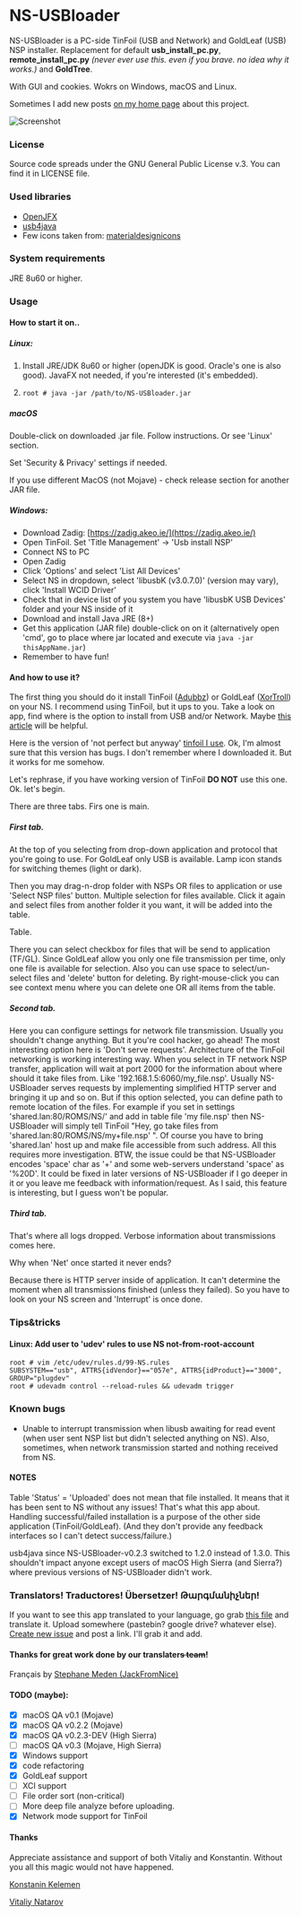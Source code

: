 # NS-USBloader

NS-USBloader is a PC-side TinFoil (USB and Network) and GoldLeaf (USB) NSP installer. Replacement for default **usb_install_pc.py**, **remote_install_pc.py** *(never ever use this. even if you brave. no idea why it works.)* and **GoldTree**.

With GUI and cookies. Wokrs on Windows, macOS and Linux.

Sometimes I add new posts [on my home page](https://developersu.blogspot.com/search/label/NS-USBloader) about this project.

![Screenshot](https://farm8.staticflickr.com/7809/46703921964_53f60f04ed_o.png)

### License

Source code spreads under the GNU General Public License v.3. You can find it in LICENSE file.

### Used libraries
* [OpenJFX](https://wiki.openjdk.java.net/display/OpenJFX/Main)
* [usb4java](https://mvnrepository.com/artifact/org.usb4java/usb4java)
* Few icons taken from: [materialdesignicons](http://materialdesignicons.com/)

### System requirements

JRE 8u60 or higher.

### Usage
#### How to start it on..
##### Linux:

1. Install JRE/JDK 8u60 or higher (openJDK is good. Oracle's one is also good). JavaFX not needed, if you're interested (it's embedded).

2. `root # java -jar /path/to/NS-USBloader.jar`

##### macOS

Double-click on downloaded .jar file. Follow instructions. Or see 'Linux' section.

Set 'Security & Privacy' settings if needed.

If you use different MacOS (not Mojave) - check release section for another JAR file.

##### Windows: 

* Download Zadig: [https://zadig.akeo.ie/](https://zadig.akeo.ie/)
* Open TinFoil. Set 'Title Management' -> 'Usb install NSP'
* Connect NS to PC
* Open Zadig
* Click 'Options' and select 'List All Devices'
* Select NS in dropdown, select 'libusbK (v3.0.7.0)' (version may vary), click 'Install WCID Driver'
* Check that in device list of you system you have 'libusbK USB Devices' folder and your NS inside of it
* Download and install Java JRE (8+)
* Get this application (JAR file) double-click on on it (alternatively open 'cmd', go to place where jar located and execute via `java -jar thisAppName.jar`)
* Remember to have fun!

#### And how to use it?

The first thing you should do it install TinFoil ([Adubbz](https://github.com/Adubbz/Tinfoil/)) or GoldLeaf ([XorTroll](https://github.com/XorTroll/Goldleaf)) on your NS. I recommend using TinFoil, but it ups to you. Take a look on app, find where is the option to install from USB and/or Network. Maybe [this article](https://developersu.blogspot.com/2019/02/ns-usbloader-en.html) will be helpful.

Here is the version of 'not perfect but anyway' [tinfoil I use](https://cloud.mail.ru/public/DwbX/H8d2p3aYR).
Ok, I'm almost sure that this version has bugs. I don't remember where I downloaded it. But it works for me somehow. 

Let's rephrase, if you have working version of TinFoil **DO NOT** use this one. Ok. let's begin.

There are three tabs. Firs one is main.

##### First tab.

At the top of you selecting from drop-down application and protocol that you're going to use. For GoldLeaf only USB is available. Lamp icon stands for switching themes (light or dark).

Then you may drag-n-drop folder with NSPs OR files to application or use 'Select NSP files' button. Multiple selection for files available. Click it again and select files from another folder it you want, it will be added into the table.

Table.

There you can select checkbox for files that will be send to application (TF/GL). Since GoldLeaf allow you only one file transmission per time, only one file is available for selection. Also you can use space to select/un-select files and 'delete' button for deleting. By right-mouse-click you can see context menu where you can delete one OR all items from the table.

##### Second tab.

Here you can configure settings for network file transmission. Usually you shouldn't change anything. But it you're cool hacker, go ahead! The most interesting option here is 'Don't serve requests'. Architecture of the TinFoil networking is working interesting way. When you select in TF network NSP transfer, application will wait at port 2000 for the information about where should it take files from. Like '192.168.1.5:6060/my_file.nsp'. Usually NS-USBloader serves requests by implementing simplified HTTP server and bringing it up and so on. But if this option selected, you can define path to remote location of the files. For example if you set in settings 'shared.lan:80/ROMS/NS/' and add in table file 'my file.nsp' then NS-USBloader will simply tell TinFoil "Hey, go take files from 'shared.lan:80/ROMS/NS/my+file.nsp' ". Of course you have to bring 'shared.lan' host up and make file accessible from such address. All this requires more investigation. BTW, the issue could be that NS-USBloader encodes 'space' char as '+' and some web-servers understand 'space' as '%20D'. It could be fixed in later versions of NS-USBloader if I go deeper in it or you leave me feedback with information/request. As I said, this feature is interesting, but I guess won't be popular.

##### Third tab.

That's where all logs dropped. Verbose information about transmissions comes here.

Why when 'Net' once started it never ends?

Because there is HTTP server inside of application. It can't determine the moment when all transmissions finished (unless they failed). So you have to look on your NS screen and 'Interrupt' is once done.

### Tips&tricks
#### Linux: Add user to 'udev' rules to use NS not-from-root-account
```
root # vim /etc/udev/rules.d/99-NS.rules
SUBSYSTEM=="usb", ATTRS{idVendor}=="057e", ATTRS{idProduct}=="3000", GROUP="plugdev"
root # udevadm control --reload-rules && udevadm trigger
```

### Known bugs
* Unable to interrupt transmission when libusb awaiting for read event (when user sent NSP list but didn't selected anything on NS). Also, sometimes, when network transmission started and nothing received from NS.

#### NOTES
Table 'Status' = 'Uploaded' does not mean that file installed. It means that it has been sent to NS without any issues! That's what this app about. 
Handling successful/failed installation is a purpose of the other side application (TinFoil/GoldLeaf). (And they don't provide any feedback interfaces so I can't detect success/failure.)

usb4java since NS-USBloader-v0.2.3 switched to 1.2.0 instead of 1.3.0. This shouldn't impact anyone except users of macOS High Sierra (and Sierra?) where previous versions of NS-USBloader didn't work. 

### Translators! Traductores! Übersetzer! Թարգմանիչներ!
If you want to see this app translated to your language, go grab [this file](https://github.com/developersu/ns-usbloader/blob/master/src/main/resources/locale.properties) and translate it.
Upload somewhere (pastebin? google drive? whatever else). [Create new issue](https://github.com/developersu/ns-usbloader/issues) and post a link. I'll grab it and add.

#### Thanks for great work done by our translater~~s team~~!

Français by [Stephane Meden (JackFromNice)](https://github.com/JackFromNice) 


#### TODO (maybe):
- [x] macOS QA v0.1  (Mojave)
- [x] macOS QA v0.2.2 (Mojave)
- [x] macOS QA v0.2.3-DEV (High Sierra)
- [ ] macOS QA v0.3 (Mojave, High Sierra)
- [x] Windows support
- [x] code refactoring
- [x] GoldLeaf support
- [ ] XCI support
- [ ] File order sort (non-critical)
- [ ] More deep file analyze before uploading.
- [x] Network mode support for TinFoil

#### Thanks
Appreciate assistance and support of both Vitaliy and Konstantin. Without you all this magic would not have happened.

[Konstanin Kelemen](https://github.com/konstantin-kelemen)

[Vitaliy Natarov](https://github.com/SebastianUA)